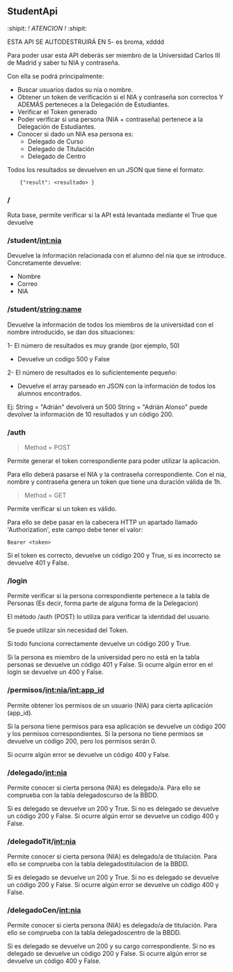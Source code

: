 ## StudentApi

:shipit: *! ATENCION !* :shipit:

ESTA API SE AUTODESTRUIRÁ EN 5- es broma, xdddd

Para poder usar esta API deberás ser miembro de 
la Universidad Carlos III de Madrid y saber tu 
NIA y contraseña.

Con ella se podrá principalmente:
- Buscar usuarios dados su nia o nombre.
- Obtener un token de verificación si el NIA
  y contraseña son correctos Y ADEMÁS perteneces
  a la Delegación de Estudiantes.
- Verificar el Token generado
- Poder verificar si una persona (NIA + contraseña)
  pertenece a la Delegación de Estudiantes.
- Conocer si dado un NIA esa persona es: 
	* Delegado de Curso
	* Delegado de Titulación
	* Delegado de Centro

Todos los resultados se devuelven en un JSON que tiene el formato:

```
	{"result": <resultado> }
```

### /

Ruta base, permite verificar si la API está 
levantada mediante el True que devuelve

### /student/<int:nia>

Devuelve la información relacionada con el alumno
del nia que se introduce.
Concretamente devuelve:
- Nombre
- Correo
- NIA

### /student/<string:name>

Devuelve la información de todos los miembros
de la universidad con el nombre introducido, 
se dan dos situaciones:

1- El número de resultados es muy grande (por ejemplo, 50)
* Devuelve un codigo 500 y False

2- El número de resultados es lo suficientemente pequeño:
* Devuelve el array parseado en JSON con la información
	  de todos los alumnos encontrados.

Ej: String = "Adrián" devolverá un 500
	String = "Adrián Alonso" puede devolver 
			 la información de 10 resultados
			 y un código 200.

### /auth 

> Method = POST

Permite generar el token correspondiente para poder
utilizar la aplicación.

Para ello deberá pasarse el NIA y la contraseña correspondiente.
Con el nia, nombre y contraseña genera un token que tiene una duración válida de 1h.

> Method = GET

Permite verificar si un token es válido.

Para ello se debe pasar en la cabecera HTTP un apartado
llamado 'Authorization', este campo debe tener el valor:

```
Bearer <token>
```

Si el token es correcto, devuelve un código 200 y True, si 
es incorrecto se devuelve 401 y False.

### /login

Permite verificar si la persona correspondiente pertenece
a la tabla de Personas (Es decir, forma parte de alguna forma
de la Delegacion)

El método /auth (POST) lo utiliza para verificar 
la identidad del usuario.

Se puede utilizar sin necesidad del Token.

Si todo funciona correctamente devuelve un código 200
y True.

Si la persona es miembro de la universidad pero no está
en la tabla personas se devuelve un código 401 y False.
Si ocurre algún error en el login se devuelve un 400 y False.

### /permisos/<int:nia>/<int:app_id>

Permite obtener los permisos de un usuario (NIA)
para cierta aplicación (app_id).

Si la persona tiene permisos para esa aplicación se
devuelve un código 200 y los permisos correspondientes.
Si la persona no tiene permisos se devuelve un código 200,
pero los permisos serán 0.

Si ocurre algún error se devuelve un código 400 y False.

### /delegado/<int:nia>

Permite conocer si cierta persona (NIA) es delegado/a.
Para ello se comprueba con la tabla delegadoscurso de la BBDD.

Si es delegado se devuelve un 200 y True.
Si no es delegado se devuelve un código 200 y False.
Si ocurre algún error se devuelve un código 400 y False.

### /delegadoTit/<int:nia>

Permite conocer si cierta persona (NIA) es delegado/a de titulación.
Para ello se comprueba con la tabla delegadostitulacion de la BBDD.

Si es delegado se devuelve un 200 y True.
Si no es delegado se devuelve un código 200 y False.
Si ocurre algún error se devuelve un código 400 y False.

### /delegadoCen/<int:nia>

Permite conocer si cierta persona (NIA) es delegado/a de titulación.
Para ello se comprueba con la tabla delegadoscentro de la BBDD.

Si es delegado se devuelve un 200 y su cargo correspondiente.
Si no es delegado se devuelve un código 200 y False.
Si ocurre algún error se devuelve un código 400 y False.